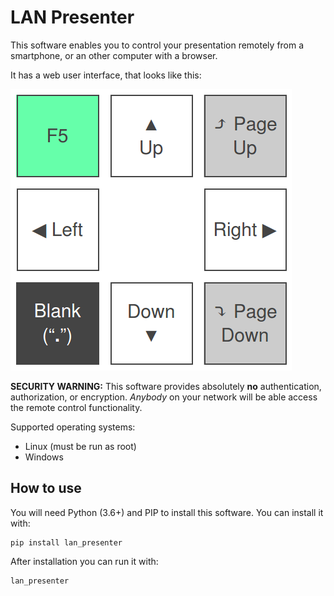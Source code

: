 # LAN Presenter

This software enables you to control your presentation remotely from a smartphone,
or an other computer with a browser.

It has a web user interface, that looks like this:

![Screenshot](screenshot.png)

__SECURITY WARNING:__ This software provides absolutely __no__
authentication, authorization, or encryption.
_Anybody_ on your network will be able access the remote control functionality.

Supported operating systems:
* Linux (must be run as root)
* Windows

## How to use

You will need Python (3.6+) and PIP to install this software.
You can install it with:

    pip install lan_presenter

After installation you can run it with:

    lan_presenter
